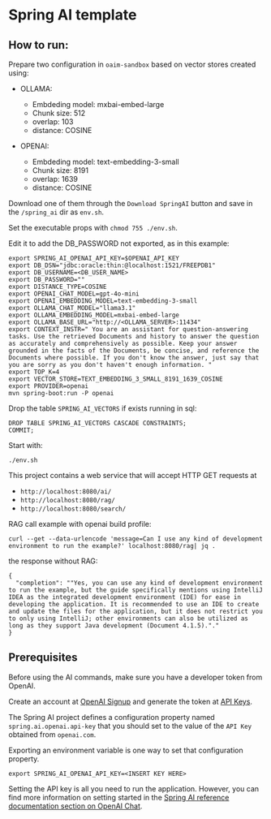 # Spring AI template

## How to run:
Prepare two configuration in `oaim-sandbox` based on vector stores created using:

* OLLAMA: 
  * Embdeding model: mxbai-embed-large
  * Chunk size: 512
  * overlap: 103
  * distance: COSINE

* OPENAI: 
  * Embdeding model: text-embedding-3-small
  * Chunk size: 8191
  * overlap: 1639
  * distance: COSINE

Download one of them through the `Download SpringAI` button and save in the `/spring_ai` dir as `env.sh`.

Set the executable props with `chmod 755 ./env.sh`.

Edit it to add the DB_PASSWORD not exported, as in this example:
```
export SPRING_AI_OPENAI_API_KEY=$OPENAI_API_KEY
export DB_DSN="jdbc:oracle:thin:@localhost:1521/FREEPDB1"
export DB_USERNAME=<DB_USER_NAME>
export DB_PASSWORD=""
export DISTANCE_TYPE=COSINE
export OPENAI_CHAT_MODEL=gpt-4o-mini
export OPENAI_EMBEDDING_MODEL=text-embedding-3-small
export OLLAMA_CHAT_MODEL="llama3.1"
export OLLAMA_EMBEDDING_MODEL=mxbai-embed-large
export OLLAMA_BASE_URL="http://<OLLAMA_SERVER>:11434"
export CONTEXT_INSTR=" You are an assistant for question-answering tasks. Use the retrieved Documents and history to answer the question as accurately and comprehensively as possible. Keep your answer grounded in the facts of the Documents, be concise, and reference the Documents where possible. If you don't know the answer, just say that you are sorry as you don't haven't enough information. "
export TOP_K=4
export VECTOR_STORE=TEXT_EMBEDDING_3_SMALL_8191_1639_COSINE
export PROVIDER=openai
mvn spring-boot:run -P openai
```

Drop the table `SPRING_AI_VECTORS` if exists running in sql:

```
DROP TABLE SPRING_AI_VECTORS CASCADE CONSTRAINTS;
COMMIT;
```

Start with:

```
./env.sh
```

This project contains a web service that will accept HTTP GET requests at

* `http://localhost:8080/ai/`
* `http://localhost:8080/rag/`
* `http://localhost:8080/search/`


RAG call example with openai build profile: 

```
curl --get --data-urlencode 'message=Can I use any kind of development environment to run the example?' localhost:8080/rag| jq .
```
the response without RAG:

```
{
  "completion": ""Yes, you can use any kind of development environment to run the example, but the guide specifically mentions using IntelliJ IDEA as the integrated development environment (IDE) for ease in developing the application. It is recommended to use an IDE to create and update the files for the application, but it does not restrict you to only using IntelliJ; other environments can also be utilized as long as they support Java development (Document 4.1.5)."."
}
```

## Prerequisites

Before using the AI commands, make sure you have a developer token from OpenAI.

Create an account at [OpenAI Signup](https://platform.openai.com/signup) and generate the token at [API Keys](https://platform.openai.com/account/api-keys).

The Spring AI project defines a configuration property named `spring.ai.openai.api-key` that you should set to the value of the `API Key` obtained from `openai.com`.

Exporting an environment variable is one way to set that configuration property.
```shell
export SPRING_AI_OPENAI_API_KEY=<INSERT KEY HERE>
```

Setting the API key is all you need to run the application.
However, you can find more information on setting started in the [Spring AI reference documentation section on OpenAI Chat](https://docs.spring.io/spring-ai/reference/api/clients/openai-chat.html).

